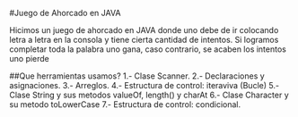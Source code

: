 #Juego de Ahorcado en JAVA

Hicimos un juego de ahorcado en JAVA donde uno debe de ir colocando letra a letra en la consola y tiene cierta cantidad de intentos. Si logramos completar toda la palabra uno gana, caso contrario, se acaben los intentos uno pierde

##Que herramientas usamos?
1.- Clase Scanner.
2.- Declaraciones y asignaciones.
3.- Arreglos.
4.- Estructura de control: iteraviva (Bucle)
5.- Clase String y sus metodos valueOf, length() y charAt
6.- Clase Character y su metodo toLowerCase
7.- Estructura de control: condicional.
